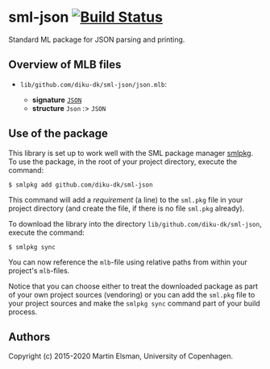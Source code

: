 # sml-json [![Build Status](https://travis-ci.org/diku-dk/sml-json.svg?branch=master)](https://travis-ci.org/diku-dk/sml-json)

Standard ML package for JSON parsing and printing.

## Overview of MLB files

- `lib/github.com/diku-dk/sml-json/json.mlb`:

  - **signature** [`JSON`](lib/github.com/diku-dk/sml-json/json.sig)
  - **structure** `Json` :> `JSON`

## Use of the package

This library is set up to work well with the SML package manager
[smlpkg](https://github.com/diku-dk/smlpkg).  To use the package, in
the root of your project directory, execute the command:

```
$ smlpkg add github.com/diku-dk/sml-json
```

This command will add a _requirement_ (a line) to the `sml.pkg` file in your
project directory (and create the file, if there is no file `sml.pkg`
already).

To download the library into the directory
`lib/github.com/diku-dk/sml-json`, execute the command:

```
$ smlpkg sync
```

You can now reference the `mlb`-file using relative paths from within
your project's `mlb`-files.

Notice that you can choose either to treat the downloaded package as
part of your own project sources (vendoring) or you can add the
`sml.pkg` file to your project sources and make the `smlpkg sync`
command part of your build process.

## Authors

Copyright (c) 2015-2020 Martin Elsman, University of Copenhagen.
